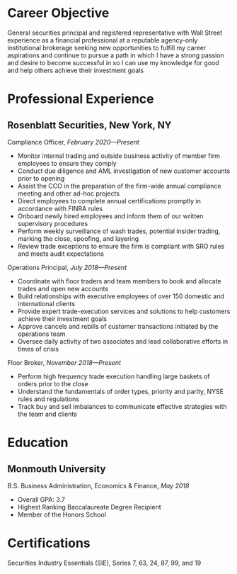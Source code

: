# **Career Objective**

General securities principal and registered representative with Wall Street experience as a financial professional at a reputable agency-only institutional brokerage seeking new opportunities to fulfill my career aspirations and continue to pursue a path in which I have a strong passion and desire to become successful in so I can use my knowledge for good and help others achieve their investment goals

# **Professional Experience**
## **Rosenblatt Securities, New York, NY**

Compliance Officer, *February 2020—Present*
-	Monitor internal trading and outside business activity of member firm employees to ensure they comply
-	Conduct due diligence and AML investigation of new customer accounts prior to opening
-	Assist the CCO in the preparation of the firm-wide annual compliance meeting and other ad-hoc projects
-	Direct employees to complete annual certifications promptly in accordance with FINRA rules
-	Onboard newly hired employees and inform them of our written supervisory procedures
-	Perform weekly surveillance of wash trades, potential insider trading, marking the close, spoofing, and layering
-	Review trade exceptions to ensure the firm is compliant with SRO rules and meets audit expectations

Operations Principal, *July 2018—Present*	
-	Coordinate with floor traders and team members to book and allocate trades and open new accounts 
-	Build relationships with executive employees of over 150 domestic and international clients
-	Provide expert trade-execution services and solutions to help customers achieve their investment goals
-	Approve cancels and rebills of customer transactions initiated by the operations team
-	Oversee daily activity of two associates and lead collaborative efforts in times of crisis			

Floor Broker, *November 2018—Present*
-	Perform high frequency trade execution handling large baskets of orders prior to the close
-	Understand the fundamentals of order types, priority and parity, NYSE rules and regulations
-	Track buy and sell imbalances to communicate effective strategies with the team and clients

# **Education**
## **Monmouth University**

B.S. Business Administration, Economics & Finance, *May 2018*
-	Overall GPA: 3.7
-	Highest Ranking Baccalaureate Degree Recipient
-	Member of the Honors School

# **Certifications**
Securities Industry Essentials (SIE), Series 7, 63, 24, 87, 99, and 19
